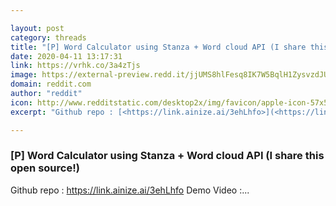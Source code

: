```yaml
---

layout: post
category: threads
title: "[P] Word Calculator using Stanza + Word cloud API (I share this open source!)"
date: 2020-04-11 13:17:31
link: https://vrhk.co/3a4zTjs
image: https://external-preview.redd.it/jjUMS8hlFesq8IK7W5BqlH1ZysvzdJUrMVbRZkexK4s.jpg?width=400&height=209.42408377&auto=webp&crop=400:209.42408377,smart&s=db211704b7259ff6e716da9094d49c0b58935680
domain: reddit.com
author: "reddit"
icon: http://www.redditstatic.com/desktop2x/img/favicon/apple-icon-57x57.png
excerpt: "Github repo : [<https://link.ainize.ai/3ehLhfo>](<https://link.ainize.ai/3ehLhfo>) Demo Video :..."

---
```


### [P] Word Calculator using Stanza + Word cloud API (I share this open source!)

Github repo : [<https://link.ainize.ai/3ehLhfo>](<https://link.ainize.ai/3ehLhfo>) Demo Video :...
